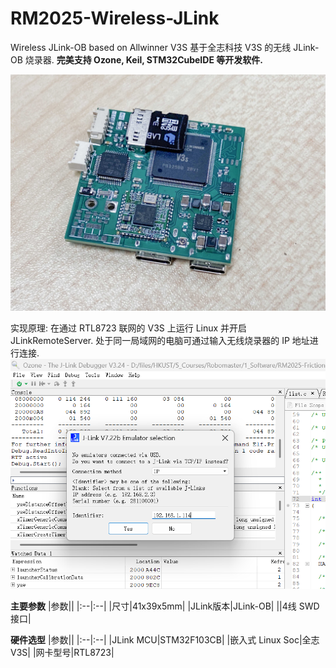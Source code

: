 # RM2025-Wireless-JLink
Wireless JLink-OB based on Allwinner V3S
基于全志科技 V3S 的无线 JLink-OB 烧录器. **完美支持 Ozone, Keil, STM32CubeIDE 等开发软件.**

![alt text](./Images/image.jpg)

实现原理: 在通过 RTL8723 联网的 V3S 上运行 Linux 并开启 JLinkRemoteServer. 处于同一局域网的电脑可通过输入无线烧录器的 IP 地址进行连接.
![alt text](./Images/image-1.png)

**主要参数**
|参数||
|:--|:--|
|尺寸|41x39x5mm|
|JLink版本|JLink-OB|
||4线 SWD接口|

**硬件选型**
|参数||
|:--|:--|
|JLink MCU|STM32F103CB|
|嵌入式 Linux Soc|全志 V3S|
|网卡型号|RTL8723|
